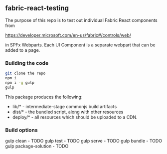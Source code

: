 ## fabric-react-testing

The purpose of this repo is to test out individual Fabric React components from

https://developer.microsoft.com/en-us/fabric#/controls/web/

in SPFx Webparts.  Each UI Component is a separate webpart that can be added to a page.

### Building the code

```bash
git clone the repo
npm i
npm i -g gulp
gulp
```

This package produces the following:

* lib/* - intermediate-stage commonjs build artifacts
* dist/* - the bundled script, along with other resources
* deploy/* - all resources which should be uploaded to a CDN.

### Build options

gulp clean - TODO
gulp test - TODO
gulp serve - TODO
gulp bundle - TODO
gulp package-solution - TODO
